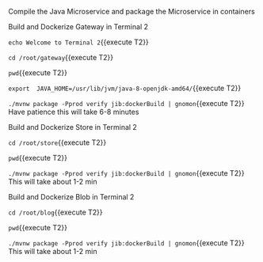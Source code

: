 Compile the Java Microservice and package the Microservice in containers


Build and Dockerize Gateway  in Terminal 2

`echo Welcome to Terminal 2`{{execute T2}}

`cd /root/gateway`{{execute T2}}

`pwd`{{execute T2}}

`export  JAVA_HOME=/usr/lib/jvm/java-8-openjdk-amd64/`{{execute T2}}

`./mvnw package -Pprod verify jib:dockerBuild | gnomon`{{execute T2}}
Have patience this will take 6-8 minutes


Build and Dockerize Store in Terminal 2

`cd /root/store`{{execute T2}}

`pwd`{{execute T2}}

`./mvnw package -Pprod verify jib:dockerBuild | gnomon`{{execute T2}}
This will take about 1-2 min


Build and Dockerize Blob in Terminal 2

`cd /root/blog`{{execute T2}}

`pwd`{{execute T2}}

`./mvnw package -Pprod verify jib:dockerBuild | gnomon`{{execute T2}}
This will take about 1-2 min

